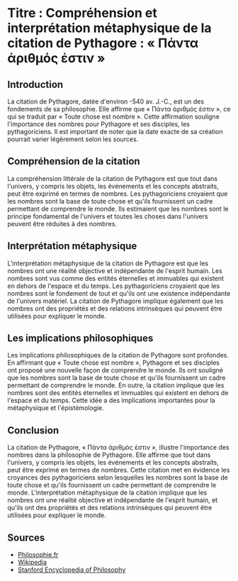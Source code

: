 Titre : Compréhension et interprétation métaphysique de la citation de Pythagore : « Πάντα ἀριθμός ἐστιν »
=================================================================================

Introduction
------------

La citation de Pythagore, datée d'environ -540 av. J.-C., est un des fondements de sa philosophie. Elle affirme que « Πάντα ἀριθμός ἐστιν », ce qui se traduit par « Toute chose est nombre ». Cette affirmation souligne l'importance des nombres pour Pythagore et ses disciples, les pythagoriciens. Il est important de noter que la date exacte de sa création pourrait varier légèrement selon les sources.

Compréhension de la citation
----------------------------

La compréhension littérale de la citation de Pythagore est que tout dans l'univers, y compris les objets, les événements et les concepts abstraits, peut être exprimé en termes de nombres. Les pythagoriciens croyaient que les nombres sont la base de toute chose et qu'ils fournissent un cadre permettant de comprendre le monde. Ils estimaient que les nombres sont le principe fondamental de l'univers et toutes les choses dans l'univers peuvent être réduites à des nombres.

Interprétation métaphysique
----------------------------

L'interprétation métaphysique de la citation de Pythagore est que les nombres ont une réalité objective et indépendante de l'esprit humain. Les nombres sont vus comme des entités éternelles et immuables qui existent en dehors de l'espace et du temps. Les pythagoriciens croyaient que les nombres sont le fondement de tout et qu'ils ont une existence indépendante de l'univers matériel. La citation de Pythagore implique également que les nombres ont des propriétés et des relations intrinsèques qui peuvent être utilisées pour expliquer le monde.

Les implications philosophiques
------------------------------

Les implications philosophiques de la citation de Pythagore sont profondes. En affirmant que « Toute chose est nombre », Pythagore et ses disciples ont proposé une nouvelle façon de comprendre le monde. Ils ont souligné que les nombres sont la base de toute chose et qu'ils fournissent un cadre permettant de comprendre le monde. En outre, la citation implique que les nombres sont des entités éternelles et immuables qui existent en dehors de l'espace et du temps. Cette idée a des implications importantes pour la métaphysique et l'épistémologie.

Conclusion
----------

La citation de Pythagore, « Πάντα ἀριθμός ἐστιν », illustre l'importance des nombres dans la philosophie de Pythagore. Elle affirme que tout dans l'univers, y compris les objets, les événements et les concepts abstraits, peut être exprimé en termes de nombres. Cette citation met en évidence les croyances des pythagoriciens selon lesquelles les nombres sont la base de toute chose et qu'ils fournissent un cadre permettant de comprendre le monde. L'interprétation métaphysique de la citation implique que les nombres ont une réalité objective et indépendante de l'esprit humain, et qu'ils ont des propriétés et des relations intrinsèques qui peuvent être utilisées pour expliquer le monde.

Sources
-------

* [Philosophie.fr](https://www.philosophie.fr/pythagore-ses-vies-et-ses-doctrines-suivi-de-pythagore-et-la-philosophie-des-nombres)
* [Wikipedia](https://fr.wikipedia.org/wiki/Pythagore)
* [Stanford Encyclopedia of Philosophy](https://plato.stanford.edu/entries/pythagoreanism/)